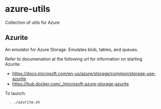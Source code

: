 # azure-utils

Collection of utils for Azure

## Azurite

An emulator for Azure Storage. Emulates blob, tables, and queues.

Refer to documenation at the following url for information on starting Azurite:

- <https://docs.microsoft.com/en-us/azure/storage/common/storage-use-azurite>
- <https://hub.docker.com/_/microsoft-azure-storage-azurite>

To launch:

```bash
  . ./azurite.sh
```

